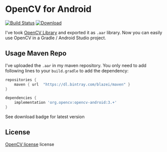 # OpenCV for Android
[![Build Status](https://travis-ci.org/piruin/opencv-android.svg?branch=master)](https://travis-ci.org/piruin/opencv-android)
[![Download](https://api.bintray.com/packages/blazei/maven/opencv-android/images/download.svg) ](https://bintray.com/blazei/maven/opencv-android/_latestVersion)

I've took [OpenCV Library](https://github.com/opencv/opencv) and exported it as `.aar` library. Now you can easily use OpenCV in a Gradle / Android Studio project.

## Usage Maven Repo

I've uploaded the `.aar` in my maven repository. You only need to add following lines to your `build.gradle` to add the dependency:
```groovy
repositories {
    maven { url  "https://dl.bintray.com/blazei/maven" }
}

dependencies {
    implementation 'org.opencv:opencv-android:3.+'
}
```

See download badge for latest version

## License
[OpenCV license](https://github.com/opencv/opencv/blob/master/LICENSE) license

